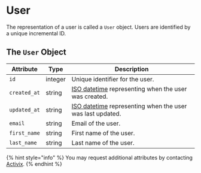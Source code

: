 # User

The representation of a user is called a `User` object. Users are identified by a unique incremental ID.

## The `User` Object

| **Attribute** | **Type** | **Description** |
| ------------- | -------- | --------------- |
| `id` | integer | Unique identifier for the user. |
| `created_at` | string | [ISO datetime](https://en.wikipedia.org/wiki/ISO_8601) representing when the user was created. |
| `updated_at` | string | [ISO datetime](https://en.wikipedia.org/wiki/ISO_8601) representing when the user was last updated. |
| `email` | string | Email of the user. |
| `first_name` | string | First name of the user. |
| `last_name` | string | Last name of the user. |

{% hint style="info" %}
You may request additional attributes by contacting [Activix](https://activix.ca/en/contact-us).
{% endhint %}



